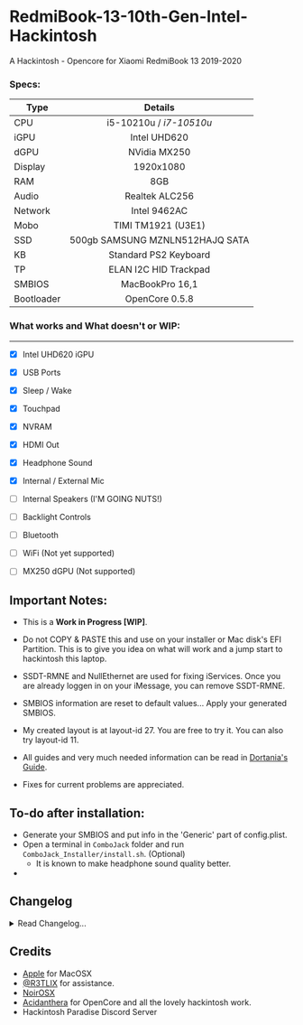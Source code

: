 # RedmiBook-13-10th-Gen-Intel-Hackintosh
A Hackintosh - Opencore for Xiaomi RedmiBook 13 2019-2020

### Specs:
Type | Details
| -------------- |:----------------------------:|
CPU | i5-10210u / *i7-10510u*
iGPU | Intel UHD620
dGPU | NVidia MX250
Display | 1920x1080
RAM | 8GB 
Audio | Realtek ALC256
Network | Intel 9462AC
Mobo | TIMI TM1921 (U3E1)
SSD | 500gb SAMSUNG MZNLN512HAJQ SATA
KB | Standard PS2 Keyboard
TP | ELAN I2C HID Trackpad
SMBIOS | MacBookPro 16,1
Bootloader | OpenCore 0.5.8

### What works and What doesn't or WIP:
-----
- [x] Intel UHD620 iGPU
- [x] USB Ports
- [x] Sleep / Wake
- [x] Touchpad
- [x] NVRAM
- [x] HDMI Out
- [x] Headphone Sound
- [x] Internal / External Mic

- [ ] Internal Speakers (I'M GOING NUTS!)
- [ ] Backlight Controls
- [ ] Bluetooth
- [ ] WiFi (Not yet supported)
- [ ] MX250 dGPU (Not supported)

## Important Notes:
- This is a **Work in Progress [WIP]**.
- Do not COPY & PASTE this and use on your installer or Mac disk's EFI Partition. This is to give you idea on what will work and a jump start to hackintosh this laptop.
- SSDT-RMNE and NullEthernet are used for fixing iServices. Once you are already loggen in on your iMessage, you can remove SSDT-RMNE.
- SMBIOS information are reset to default values... Apply your generated SMBIOS.
- My created layout is at layout-id 27. You are free to try it. You can also try layout-id 11.
- All guides and very much needed information can be read in [Dortania's Guide](https://dortania.github.io/vanilla-laptop-guide/ "Overview - Dortania").

- Fixes for current problems are appreciated.

## To-do after installation:
* Generate your SMBIOS and put info in the 'Generic' part of config.plist.
* Open a terminal in `ComboJack` folder and run `ComboJack_Installer/install.sh`. (Optional)
  - It is known to make headphone sound quality better.
* 

## Changelog
<details>
<summary>Read Changelog...</summary>
  <h2> 05/25/20 </h2>
  <ul>
    <li>Repository created. Will probably ask help for the dreaded internal speaker situation on Reddit.</li>
  </ul>
  <ul>
      <li>Known that FakePCIID its HDMI_Audio kexts is the key for making audio work for Intel 10th Gen with ALC256 and ALC3204/236 Sound Cards. Audio PCI must be called out with device-id in config.plist</li>
    <ul>
      <li>Tested on @R3TLIX's Dell Vostro 5590 and it worked. Thanks to <a href="https://www.hackintosh-forum.de/user/40078-noirosx/">NoirOSX</a></li>
    </ul>
  </ul>
    <ul>
      <li>Managed to get Internal Speakers on Output, Mic (works, I can see movement when I speak) in Input. Switches to Headphone when plugged in (works).</li>
      <ul>
      <li>Tried different PathMaps and Verb Data in PinConfigs.kext. (AppleHDA Patching)</li>
      <li>Tried every layout there is for AppleALC's ALC256. (none worked to make internal speaker to work).</li>
    </ul>
</details>

## Credits
- [Apple](https://apple.com) for MacOSX
- [@R3TLIX](https://github.com/R3TLIX) for assistance.
- [NoirOSX](https://www.hackintosh-forum.de/user/40078-noirosx/)
- [Acidanthera](https://github.com/acidanthera) for OpenCore and all the lovely hackintosh work.
- Hackintosh Paradise Discord Server
